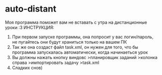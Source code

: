 # auto-distant
Моя программа поможет вам не вставать с утра на дистанционные уроки :3
ИНСТРУКЦИЯ:
1. При первом запуске программы, она попросит у вас логин/пароль, не пугайтесь они будут храниться только на вашем ПК
2. Так же она создаст файл task.xml, он нужен для того, что бы программа запускалась автоматически, когда начинаеться урок
3. Вы должны нажать кнопку виндовс >планировщик заданий >колонка справа >импортировать задачу >task.xml
4. Сладких снов)
